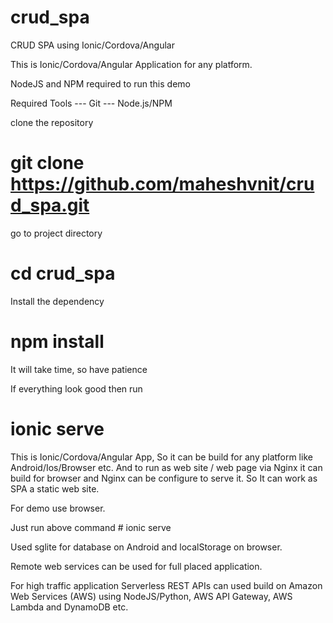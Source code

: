 # crud_spa
CRUD SPA using Ionic/Cordova/Angular

This is Ionic/Cordova/Angular Application for any platform.

NodeJS and NPM required to run this demo

Required Tools
--- Git
--- Node.js/NPM

clone the repository 

# git clone https://github.com/maheshvnit/crud_spa.git

go to project directory

# cd crud_spa

Install the dependency 

# npm install

It will take time, so have patience 

If everything look good then run

# ionic serve


This is Ionic/Cordova/Angular App, So it can be build for any platform like Android/Ios/Browser etc.
And to run as web site / web page via Nginx it can build for browser and Nginx can be configure to serve it.
So It can work as SPA a static web site.

For demo use browser.

Just run above command # ionic serve

Used sglite for database on Android and localStorage on browser.

Remote web services can be used for full placed application.

For high traffic application Serverless REST APIs can used build on Amazon Web Services (AWS) using NodeJS/Python, AWS API Gateway, AWS Lambda and DynamoDB etc.

